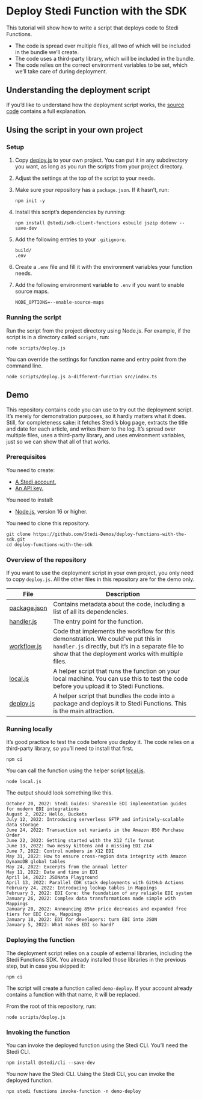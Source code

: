 # Deploy Stedi Function with the SDK

This tutorial will show how to write a script that deploys code to Stedi Functions.

- The code is spread over multiple files, all two of which will be included in the bundle we’ll create.
- The code uses a third-party library, which will be included in the bundle.
- The code relies on the correct environment variables to be set, which we’ll take care of during deployment.

## Understanding the deployment script

If you’d like to understand how the deployment script works, the [source code](scripts/deploy.js) contains a full explanation.

## Using the script in your own project

### Setup

1. Copy [deploy.js](scripts/deploy.js) to your own project. You can put it in any subdirectory you want, as long as you run the scripts from your project directory.

2. Adjust the settings at the top of the script to your needs.

3. Make sure your repository has a `package.json`. If it hasn’t, run:
   
   ```console
   npm init -y
   ```

4. Install this script’s dependencies by running:
 
   ```console
   npm install @stedi/sdk-client-functions esbuild jszip dotenv --save-dev
   ```

5. Add the following entries to your `.gitignore`.

   ```
   build/
   .env
   ```

6. Create a `.env` file and fill it with the environment variables your function needs.

7. Add the following environment variable to `.env` if you want to enable source maps.

   ```
   NODE_OPTIONS=--enable-source-maps
   ```

### Running the script

Run the script from the project directory using Node.js. For example, if the script is in a directory called `scripts`, run:

```console
node scripts/deploy.js
```

You can override the settings for function name and entry point from the command line.

```console
node scripts/deploy.js a-different-function src/index.ts
```

## Demo

This repository contains code you can use to try out the deployment script. It’s merely for demonstration purposes, so it hardly matters what it does. Still, for completeness sake: it fetches Stedi’s blog page, extracts the title and date for each article, and writes them to the log. It’s spread over multiple files, uses a third-party library, and uses environment variables, just so we can show that all of that works.

### Prerequisites

You need to create:

- [A Stedi account.](https://www.stedi.com/terminal/sign-up)
- [An API key.](https://www.stedi.com/app/settings/api-keys)

You need to install:

- [Node.js](https://nodejs.org/), version 16 or higher.

You need to clone this repository.

```console
git clone https://github.com/Stedi-Demos/deploy-functions-with-the-sdk.git
cd deploy-functions-with-the-sdk
```

### Overview of the repository

If you want to use the deployment script in your own project, you only need to copy `deploy.js`. All the other files in this repository are for the demo only.

File                           | Description
-------------------------------|------------
[package.json](package.json)   | Contains metadata about the code, including a list of all its dependencies. 
[handler.js](src/handler.js)   | The entry point for the function.
[workflow.js](src/workflow.js) | Code that implements the workflow for this demonstration. We could’ve put this in `handler.js` directly, but it’s in a separate file to show that the deployment works with multiple files.
[local.js](scripts/local.js)   | A helper script that runs the function on your local machine. You can use this to test the code before you upload it to Stedi Functions.
[deploy.js](scripts/deploy.js) | A helper script that bundles the code into a package and deploys it to Stedi Functions. This is the main attraction.

### Running locally

It’s good practice to test the code before you deploy it. The code relies on a third-party library, so you’ll need to install that first.

```console
npm ci
```

You can call the function using the helper script [local.js](scripts/local.js).

```console
node local.js
```

The output should look something like this.

```
October 20, 2022: Stedi Guides: Shareable EDI implementation guides for modern EDI integrations
August 2, 2022: Hello, Buckets
July 12, 2022: Introducing serverless SFTP and infinitely-scalable data storage
June 24, 2022: Transaction set variants in the Amazon 850 Purchase Order
June 22, 2022: Getting started with the X12 file format
June 13, 2022: Two messy kittens and a missing EDI 214
June 7, 2022: Control numbers in X12 EDI
May 31, 2022: How to ensure cross-region data integrity with Amazon DynamoDB global tables
May 24, 2022: Excerpts from the annual letter
May 11, 2022: Date and time in EDI
April 14, 2022: JSONata Playground
April 13, 2022: Parallel CDK stack deployments with GitHub Actions
February 24, 2022: Introducing lookup tables in Mappings
February 3, 2022: EDI Core: the foundation of any reliable EDI system
January 26, 2022: Complex data transformations made simple with Mappings
January 20, 2022: Announcing 85%+ price decreases and expanded free tiers for EDI Core, Mappings
January 18, 2022: EDI for developers: turn EDI into JSON
January 5, 2022: What makes EDI so hard?
```

### Deploying the function

The deployment script relies on a couple of external libraries, including the Stedi Functions SDK. You already installed those libraries in the previous step, but in case you skipped it:

```console
npm ci
```

The script will create a function called `demo-deploy`. If your account already contains a function with that name, it will be replaced.

From the root of this repository, run:

```console
node scripts/deploy.js
```

### Invoking the function

You can invoke the deployed function using the Stedi CLI. You’ll need the Stedi CLI.

```console
npm install @stedi/cli --save-dev
```

You now have the Stedi CLI. Using the Stedi CLI, you can invoke the deployed function.

```console
npx stedi functions invoke-function -n demo-deploy
```